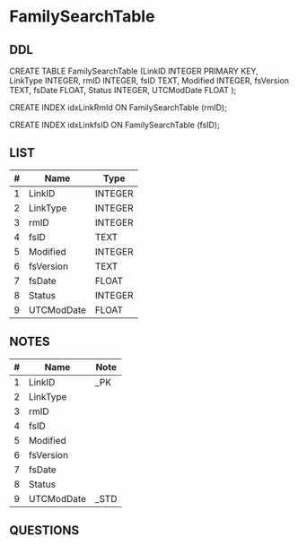 # FamilySearchTable

## DDL

CREATE TABLE FamilySearchTable (LinkID INTEGER PRIMARY KEY, LinkType INTEGER, rmID INTEGER, fsID TEXT, Modified INTEGER, fsVersion TEXT, fsDate FLOAT, Status INTEGER, UTCModDate FLOAT );

CREATE INDEX idxLinkRmId ON FamilySearchTable (rmID);

CREATE INDEX idxLinkfsID ON FamilySearchTable (fsID);

## LIST

| #  | Name          | Type      |
|----|---------------|-----------|
| 1  | LinkID        | INTEGER   |
| 2  | LinkType      | INTEGER   |
| 3  | rmID          | INTEGER   |
| 4  | fsID          | TEXT      |
| 5  | Modified      | INTEGER   |
| 6  | fsVersion     | TEXT      |
| 7  | fsDate        | FLOAT     |
| 8  | Status        | INTEGER   |
| 9  | UTCModDate    | FLOAT     |

## NOTES

| #  | Name          | Note      |
|----|---------------|-----------|
| 1  | LinkID        | _PK
| 2  | LinkType      | 
| 3  | rmID          | 
| 4  | fsID          | 
| 5  | Modified      | 
| 6  | fsVersion     | 
| 7  | fsDate        | 
| 8  | Status        | 
| 9  | UTCModDate    | _STD

## QUESTIONS
